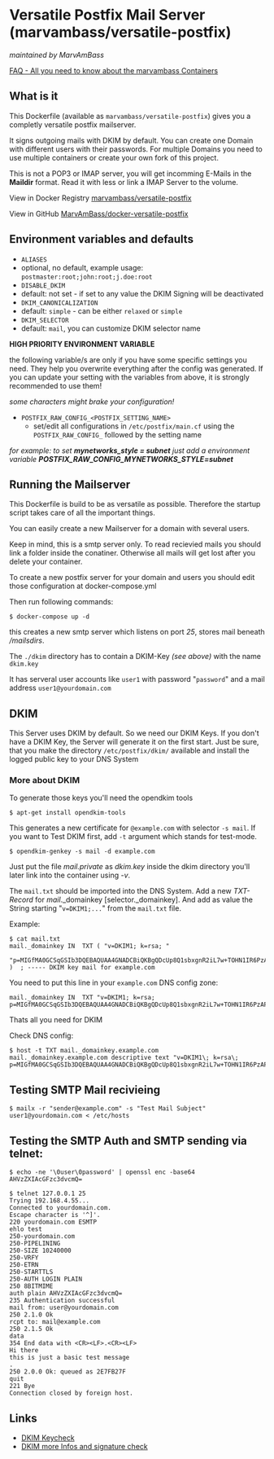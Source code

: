 # Versatile Postfix Mail Server (marvambass/versatile-postfix)
_maintained by MarvAmBass_

[FAQ - All you need to know about the marvambass Containers](https://marvin.im/docker-faq-all-you-need-to-know-about-the-marvambass-containers/)


## What is it

This Dockerfile (available as `marvambass/versatile-postfix`) gives you a completly versatile postfix
mailserver.

It signs outgoing mails with DKIM by default. You can create one Domain with different users with their passwords. For multiple Domains you need to use multiple containers or create your own fork of this project.

This is not a POP3 or IMAP server, you will get incomming E-Mails in the __Maildir__ format. Read it with less or link a IMAP Server to the volume.

View in Docker Registry [marvambass/versatile-postfix](https://registry.hub.docker.com/u/marvambass/versatile-postfix/)

View in GitHub [MarvAmBass/docker-versatile-postfix](https://github.com/MarvAmBass/docker-versatile-postfix/)


## Environment variables and defaults

* `ALIASES`
 * optional, no default, example usage: `postmaster:root;john:root;j.doe:root`
* `DISABLE_DKIM`
 * default: not set - if set to any value the DKIM Signing will be deactivated
* `DKIM_CANONICALIZATION`
 * default: `simple` - can be either `relaxed` or `simple`
* `DKIM_SELECTOR`
 * default: `mail`, you can customize DKIM selector name

__HIGH PRIORITY ENVIRONMENT VARIABLE__

the following variable/s are only if you have some specific settings you need.
They help you overwrite everything after the config was generated.
If you can update your setting with the variables from above, it is strongly recommended to use them!

_some characters might brake your configuration!_

- `POSTFIX_RAW_CONFIG_<POSTFIX_SETTING_NAME>`
    - set/edit all configurations in `/etc/postfix/main.cf` using the `POSTFIX_RAW_CONFIG_` followed by the setting name

_for example: to set_ ___mynetworks_style = subnet___ _just add a environment variable_ ___POSTFIX_RAW_CONFIG_MYNETWORKS_STYLE=subnet___


## Running the Mailserver

This Dockerfile is build to be as versatile as possible.
Therefore the startup script takes care of all the important things.

You can easily create a new Mailserver for a domain with several users.

Keep in mind, this is a smtp server only.
To read recievied mails you should link a folder inside the conatiner.
Otherwise all mails will get lost after you delete your container.

To create a new postfix server for your domain and users you should edit those configuration at docker-compose.yml

Then run following commands:

```
$ docker-compose up -d
```

this creates a new smtp server which listens on port _25_, stores mail beneath _/mailsdirs_.

The `./dkim` directory has to contain a DKIM-Key _(see above)_ with the name `dkim.key`

It has serveral user accounts like `user1` with password "`password`" and a mail address `user1@yourdomain.com`


## DKIM

This Server uses DKIM by default. So we need our DKIM Keys.
If you don't have a DKIM Key, the Server will generate it on the first start.
Just be sure, that you make the directory `/etc/postfix/dkim/` available and
install the logged public key to your DNS System


### More about DKIM
To generate those keys you'll need the opendkim tools

```
$ apt-get install opendkim-tools
```

This generates a new certificate for `@example.com` with selector `-s mail`. If you want to Test DKIM first, add `-t` argument which stands for test-mode.

```
$ opendkim-genkey -s mail -d example.com
```

Just put the file _mail.private_ as _dkim.key_ inside the dkim directory you'll later link into the container using _-v_.

The `mail.txt` should be imported into the DNS System. Add a new _TXT-Record_ for _mail_.\_domainkey [selector.\_domainkey]. And add as value the String starting "`v=DKIM1;...`" from the `mail.txt` file.

Example:

```
$ cat mail.txt
mail._domainkey	IN	TXT	( "v=DKIM1; k=rsa; "
	  "p=MIGfMA0GCSqGSIb3DQEBAQUAA4GNADCBiQKBgQDcUp8Q1sbxgnR2iL7w+TOHN1IR6PzAP3vmUoPfeN07NGfWo8Wzxyn+hqqnC+mbPOW4ZDoAiu5dvpPsCt1RQalwBw/iPlB/8ScTlPGRpsTLo4ruCDL+yVkw32/UhvCL8vbZxM/Q7ELjO6AqRRW/KuCvbd5gNRYGeyjWd+UQAfmBJQIDAQAB" )  ; ----- DKIM key mail for example.com
```

You need to put this line in your `example.com` DNS config zone:

```
mail._domainkey	IN	TXT	"v=DKIM1; k=rsa; p=MIGfMA0GCSqGSIb3DQEBAQUAA4GNADCBiQKBgQDcUp8Q1sbxgnR2iL7w+TOHN1IR6PzAP3vmUoPfeN07NGfWo8Wzxyn+hqqnC+mbPOW4ZDoAiu5dvpPsCt1RQalwBw/iPlB/8ScTlPGRpsTLo4ruCDL+yVkw32/UhvCL8vbZxM/Q7ELjO6AqRRW/KuCvbd5gNRYGeyjWd+UQAfmBJQIDAQAB"
```

Thats all you need for DKIM

Check DNS config:

```
$ host -t TXT mail._domainkey.example.com
mail._domainkey.example.com descriptive text "v=DKIM1\; k=rsa\; p=MIGfMA0GCSqGSIb3DQEBAQUAA4GNADCBiQKBgQDcUp8Q1sbxgnR2iL7w+TOHN1IR6PzAP3vmUoPfeN07NGfWo8Wzxyn+hqqnC+mbPOW4ZDoAiu5dvpPsCt1RQalwBw/iPlB/8ScTlPGRpsTLo4ruCDL+yVkw32/UhvCL8vbZxM/Q7ELjO6AqRRW/KuCvbd5gNRYGeyjWd+UQAfmBJQIDAQAB"
```


## Testing SMTP Mail recivieing

```
$ mailx -r "sender@example.com" -s "Test Mail Subject" user1@yourdomain.com < /etc/hosts
```


## Testing the SMTP Auth and SMTP sending via telnet:

```
$ echo -ne '\0user\0password' | openssl enc -base64
AHVzZXIAcGFzc3dvcmQ=

$ telnet 127.0.0.1 25
Trying 192.168.4.55...
Connected to yourdomain.com.
Escape character is '^]'.
220 yourdomain.com ESMTP
ehlo test
250-yourdomain.com
250-PIPELINING
250-SIZE 10240000
250-VRFY
250-ETRN
250-STARTTLS
250-AUTH LOGIN PLAIN
250 8BITMIME
auth plain AHVzZXIAcGFzc3dvcmQ=
235 Authentication successful
mail from: user@yourdomain.com
250 2.1.0 Ok
rcpt to: mail@example.com
250 2.1.5 Ok
data
354 End data with <CR><LF>.<CR><LF>
Hi there
this is just a basic test message
.
250 2.0.0 Ok: queued as 2E7FB27F
quit
221 Bye
Connection closed by foreign host.
```


## Links

* [DKIM Keycheck](http://dkimcore.org/c/keycheck)
* [DKIM more Infos and signature check](http://www.elandsys.com/resources/mail/dkim/opendkim.html)
